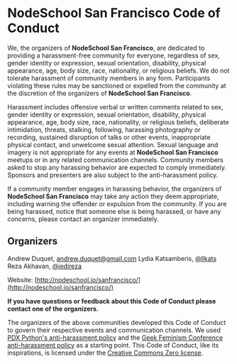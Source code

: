 # NodeSchool San Francisco Code of Conduct

We, the organizers of **NodeSchool San Francisco**, are dedicated to providing a harassment-free community for everyone, regardless of sex, gender identity or expression, sexual orientation, disability, physical appearance, age, body size, race, nationality, or religious beliefs. We do not tolerate harassment of community members in any form. Participants violating these rules may be sanctioned or expelled from the community at the discretion of the organizers of **NodeSchool San Francisco**.

Harassment includes offensive verbal or written comments related to sex, gender identity or expression, sexual orientation, disability, physical appearance, age, body size, race, nationality, or religious beliefs, deliberate intimidation, threats, stalking, following, harassing photography or recording, sustained disruption of talks or other events, inappropriate physical contact, and unwelcome sexual attention. Sexual language and imagery is not appropriate for any events at **NodeSchool San Francisco** meetups or in any related communication channels. Community members asked to stop any harassing behavior are expected to comply immediately. Sponsors and presenters are also subject to the anti-harassment policy.

If a community member engages in harassing behavior, the organizers of **NodeSchool San Francisco** may take any action they deem appropriate, including warning the offender or expulsion from the community. If you are being harassed, notice that someone else is being harassed, or have any concerns, please contact an organizer immediately.

## Organizers
Andrew Duquet, [andrew.duquet@gmail.com](mailto:andrew.duquet@gmail.com)
Lydia Katsamberis, [@llkats](http://www.twitter.com/llkats)
Reza Akhavan, [@jedireza](https://twitter.com/jedireza/)

Website: [http://nodeschool.io/sanfrancisco/](http://nodeschool.io/sanfrancisco/)

**If you have questions or feedback about this Code of Conduct please contact one of the organizers.**

The organizers of the above communities developed this Code of Conduct to govern their respective events and communication channels. We used [PDX Python's anti-harassment policy](http://www.meetup.com/pdxpython/pages/Code_of_Conduct/) and the [Geek Feminism Conference anti-harassment policy](http://geekfeminism.wikia.com/wiki/Conference_anti-harassment/Policy) as a starting point. This Code of Conduct, like its inspirations, is licensed under the [Creative Commons Zero license](http://creativecommons.org/publicdomain/zero/1.0/).
